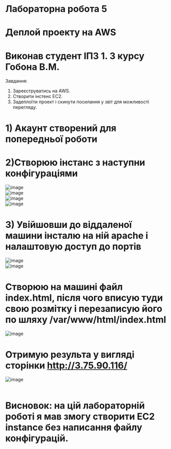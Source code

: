 # Лабораторна робота 5
# Деплой проекту на AWS
# Виконав студент ІПЗ 1. 3 курсу Гобона В.М.

Завдання:
1. Зареєструватись на AWS.
2. Створити інстенс ЕС2.
3. Задеплоїти проект і скинути посилання у звіт для можливості перегляду.

# 1) Акаунт створений для попередньої роботи <br/>
# 2)Створюю інстанс з наступни конфігураціями<br/>
![image](https://user-images.githubusercontent.com/74788692/201631432-0f7389b7-3a15-4ab4-853d-c2121e024587.png)<br/>
![image](https://user-images.githubusercontent.com/74788692/201631614-85ddf71a-3812-4f47-8893-ef0c422682e7.png)<br/>
![image](https://user-images.githubusercontent.com/74788692/201631791-b95438fb-d2bc-4570-b128-474ae2f9270b.png)<br/>
![image](https://user-images.githubusercontent.com/74788692/201631976-76bc08a7-05de-46a5-ae2e-51392dc34567.png)
# 3) Увійшовши до віддаленої машини інсталю на ній apache і налаштовую доступ до портів<br/>
![image](https://user-images.githubusercontent.com/74788692/201636259-0a68af18-31b8-4f13-b62f-d3017d4c9d59.png)<br/>
![image](https://user-images.githubusercontent.com/74788692/201637295-a7bd6b82-53ec-429b-8ca9-e6d2ccc8ab83.png)<br/>
# Створюю на машині файл index.html, після чого вписую туди свою розмітку і перезаписую його по шляху /var/www/html/index.html <br/>
![image](https://user-images.githubusercontent.com/74788692/201639872-fe2c328c-110a-44bf-8a57-b5de4e9f4a49.png)<br/>
# Отримую результа у вигляді сторінки http://3.75.90.116/<br/>
![image](https://user-images.githubusercontent.com/74788692/201640190-673d2d38-702a-4ba6-b510-017c926ff418.png)<br/><br/>

# Висновок: на цій лабораторній роботі я мав змогу створити ЕС2 instance без написання файлу конфігурацій.
